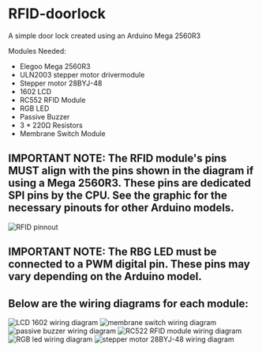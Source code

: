 # RFID-doorlock
A simple door lock created using an Arduino Mega 2560R3

Modules Needed:
- Elegoo Mega 2560R3
- ULN2003 stepper motor drivermodule
- Stepper motor 28BYJ-48
- 1602 LCD
- RC552 RFID Module
- RGB LED
- Passive Buzzer
- 3 * 220Ω Resistors
- Membrane Switch Module


## IMPORTANT NOTE: The RFID module's pins MUST align with the pins shown in the diagram if using a Mega 2560R3. These pins are dedicated SPI pins by the CPU. See the graphic for the necessary pinouts for other Arduino models.
![RFID pinnout](https://user-images.githubusercontent.com/45021778/229664187-6c7eac8e-1589-40c7-8d12-239a70478398.png)


## IMPORTANT NOTE: The RBG LED must be connected to a PWM digital pin. These pins may vary depending on the Arduino model. 

## Below are the wiring diagrams for each module:
![LCD 1602 wiring diagram](https://user-images.githubusercontent.com/45021778/229663741-ee6433c4-ed2d-416b-906c-b09940e442df.png)
![membrane switch wiring diagram](https://user-images.githubusercontent.com/45021778/229663746-863dfb39-6d87-45d7-965d-bd69b0f94a28.png)
![passive buzzer wiring diagram](https://user-images.githubusercontent.com/45021778/229663749-f6b010f3-ac53-4f78-b0ef-53c237f6ef25.png)
![RC522 RFID module wiring diagram](https://user-images.githubusercontent.com/45021778/229663750-f8b7d179-de1a-4b4f-b9ce-00a7284682e8.png)
![RGB led wiring diagram](https://user-images.githubusercontent.com/45021778/229663751-70bc0935-d097-49fc-bf55-8262d018aa31.png)
![stepper motor 28BYJ-48 wiring diagram](https://user-images.githubusercontent.com/45021778/229663754-14ef7e4c-13dc-4037-b8f0-b0edd1e2bd80.png)

